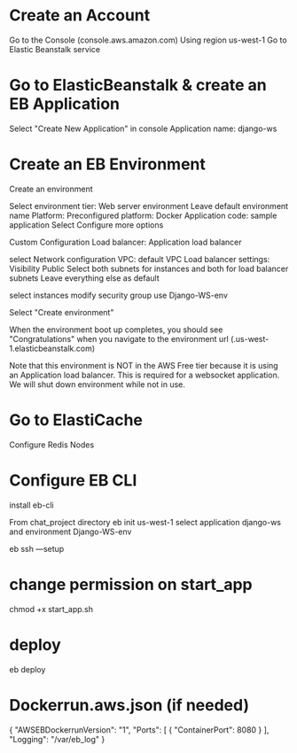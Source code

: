 # Create an Account
Go to the Console (console.aws.amazon.com)
Using region us-west-1
Go to Elastic Beanstalk service

# Go to ElasticBeanstalk & create an EB Application
Select "Create New Application" in console
Application name: django-ws

# Create an EB Environment
Create an environment

Select environment tier: Web server environment
Leave default environment name
Platform: Preconfigured platform: Docker
Application code: sample application
Select Configure more options

Custom Configuration
Load balancer: Application load balancer

select Network configuration 
VPC: default VPC
Load balancer settings: Visibility Public Select both subnets for instances and both for load balancer subnets
Leave everything else as default

select instances
modify security group
use Django-WS-env

Select "Create environment"

When the environment boot up completes, you should see "Congratulations" when you navigate to the environment url (<custom name>.us-west-1.elasticbeanstalk.com)

Note that this environment is NOT in the AWS Free tier because it is using an Application load balancer. This is required for a websocket application. We will shut down environment while not in use. 

# Go to ElastiCache
Configure Redis Nodes
# Configure EB CLI
install eb-cli

From chat_project directory
eb init
us-west-1
select application django-ws and environment Django-WS-env

eb ssh —setup

# change permission on start_app
chmod +x start_app.sh

# deploy
eb deploy


# Dockerrun.aws.json (if needed)
{
 "AWSEBDockerrunVersion": "1",
 "Ports": [
    {
      "ContainerPort": 8080
    }
  ],
 "Logging": "/var/eb_log"
}
